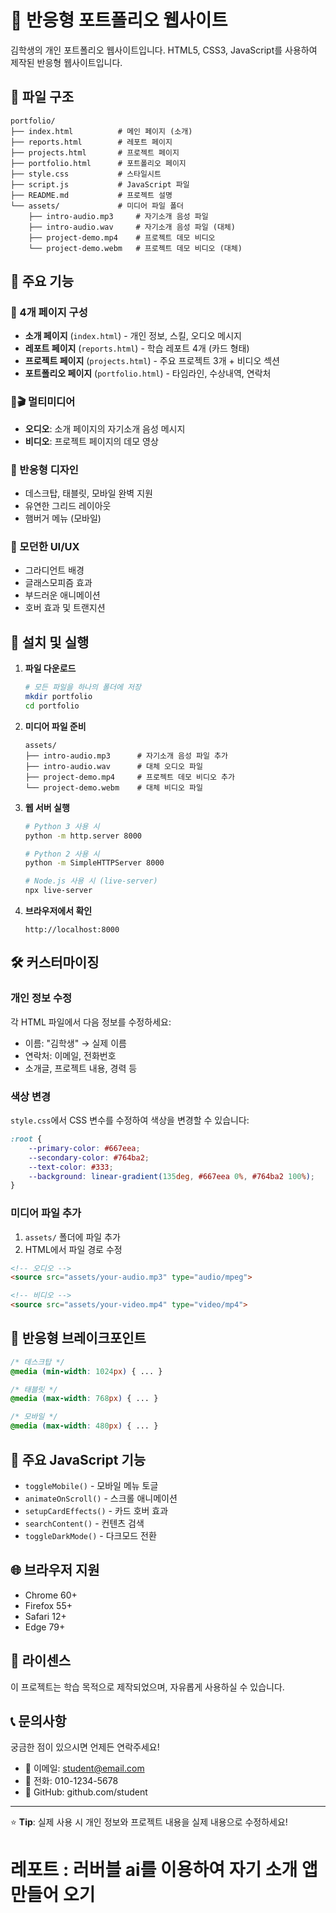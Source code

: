 # 🎨 반응형 포트폴리오 웹사이트

김학생의 개인 포트폴리오 웹사이트입니다. HTML5, CSS3, JavaScript를 사용하여 제작된 반응형 웹사이트입니다.

## 📁 파일 구조

```
portfolio/
├── index.html          # 메인 페이지 (소개)
├── reports.html        # 레포트 페이지
├── projects.html       # 프로젝트 페이지
├── portfolio.html      # 포트폴리오 페이지
├── style.css           # 스타일시트
├── script.js           # JavaScript 파일
├── README.md           # 프로젝트 설명
└── assets/             # 미디어 파일 폴더
    ├── intro-audio.mp3     # 자기소개 음성 파일
    ├── intro-audio.wav     # 자기소개 음성 파일 (대체)
    ├── project-demo.mp4    # 프로젝트 데모 비디오
    └── project-demo.webm   # 프로젝트 데모 비디오 (대체)
```

## 🌟 주요 기능

### 📱 4개 페이지 구성
- **소개 페이지** (`index.html`) - 개인 정보, 스킬, 오디오 메시지
- **레포트 페이지** (`reports.html`) - 학습 레포트 4개 (카드 형태)
- **프로젝트 페이지** (`projects.html`) - 주요 프로젝트 3개 + 비디오 섹션
- **포트폴리오 페이지** (`portfolio.html`) - 타임라인, 수상내역, 연락처

### 🎵🎬 멀티미디어
- **오디오**: 소개 페이지의 자기소개 음성 메시지
- **비디오**: 프로젝트 페이지의 데모 영상

### 📱 반응형 디자인
- 데스크탑, 태블릿, 모바일 완벽 지원
- 유연한 그리드 레이아웃
- 햄버거 메뉴 (모바일)

### 🎨 모던한 UI/UX
- 그라디언트 배경
- 글래스모피즘 효과
- 부드러운 애니메이션
- 호버 효과 및 트랜지션

## 🚀 설치 및 실행

1. **파일 다운로드**
   ```bash
   # 모든 파일을 하나의 폴더에 저장
   mkdir portfolio
   cd portfolio
   ```

2. **미디어 파일 준비**
   ```
   assets/
   ├── intro-audio.mp3      # 자기소개 음성 파일 추가
   ├── intro-audio.wav      # 대체 오디오 파일
   ├── project-demo.mp4     # 프로젝트 데모 비디오 추가
   └── project-demo.webm    # 대체 비디오 파일
   ```

3. **웹 서버 실행**
   ```bash
   # Python 3 사용 시
   python -m http.server 8000
   
   # Python 2 사용 시
   python -m SimpleHTTPServer 8000
   
   # Node.js 사용 시 (live-server)
   npx live-server
   ```

4. **브라우저에서 확인**
   ```
   http://localhost:8000
   ```

## 🛠️ 커스터마이징

### 개인 정보 수정
각 HTML 파일에서 다음 정보를 수정하세요:
- 이름: "김학생" → 실제 이름
- 연락처: 이메일, 전화번호
- 소개글, 프로젝트 내용, 경력 등

### 색상 변경
`style.css`에서 CSS 변수를 수정하여 색상을 변경할 수 있습니다:
```css
:root {
    --primary-color: #667eea;
    --secondary-color: #764ba2;
    --text-color: #333;
    --background: linear-gradient(135deg, #667eea 0%, #764ba2 100%);
}
```

### 미디어 파일 추가
1. `assets/` 폴더에 파일 추가
2. HTML에서 파일 경로 수정
```html
<!-- 오디오 -->
<source src="assets/your-audio.mp3" type="audio/mpeg">

<!-- 비디오 -->
<source src="assets/your-video.mp4" type="video/mp4">
```

## 📱 반응형 브레이크포인트

```css
/* 데스크탑 */
@media (min-width: 1024px) { ... }

/* 태블릿 */
@media (max-width: 768px) { ... }

/* 모바일 */
@media (max-width: 480px) { ... }
```

## 🎯 주요 JavaScript 기능

- `toggleMobile()` - 모바일 메뉴 토글
- `animateOnScroll()` - 스크롤 애니메이션
- `setupCardEffects()` - 카드 호버 효과
- `searchContent()` - 컨텐츠 검색
- `toggleDarkMode()` - 다크모드 전환

## 🌐 브라우저 지원

- Chrome 60+
- Firefox 55+
- Safari 12+
- Edge 79+

## 📄 라이센스

이 프로젝트는 학습 목적으로 제작되었으며, 자유롭게 사용하실 수 있습니다.

## 📞 문의사항

궁금한 점이 있으시면 언제든 연락주세요!

- 📧 이메일: student@email.com
- 📱 전화: 010-1234-5678
- 🐙 GitHub: github.com/student

---

⭐ **Tip**: 실제 사용 시 개인 정보와 프로젝트 내용을 실제 내용으로 수정하세요!


# 레포트 : 러버블 ai를 이용하여 자기 소개 앱 만들어 오기
